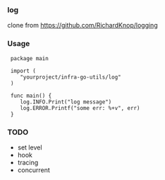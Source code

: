 
### log 

clone from https://github.com/RichardKnop/logging


### Usage
```
 package main
 
 import (
 	"yourproject/infra-go-utils/log"
 )
 
 func main() {
 	log.INFO.Print("log message")
 	log.ERROR.Printf("some err: %+v", err)
 }
```

### TODO
 - set level
 - hook
 - tracing
 - concurrent